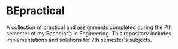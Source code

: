# BEpractical
A collection of practical and assignments completed during the 7th semester of my Bachelor’s in Engineering. This repository includes implementations and solutions for 7th semester's subjects.
